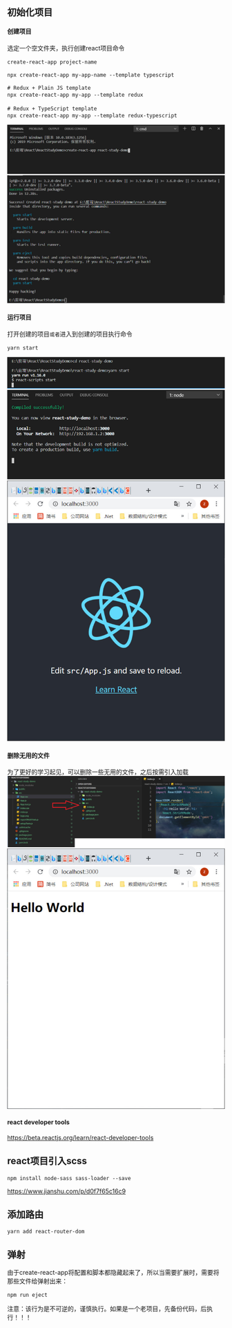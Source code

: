 ## 初始化项目
#### 创建项目
选定一个空文件夹，执行创建react项目命令
```
create-react-app project-name
```
```
npx create-react-app my-app-name --template typescript
```
```
# Redux + Plain JS template
npx create-react-app my-app --template redux

# Redux + TypeScript template
npx create-react-app my-app --template redux-typescript
```

![](./初始化项目/图一.jpg)
![](./初始化项目/图二.jpg)

#### 运行项目
打开创建的项目```或者```进入到创建的项目执行命令
```
yarn start
```
![](./初始化项目/图三.jpg)
![](./初始化项目/图四.jpg)
![](./初始化项目/图五.jpg)

#### 删除无用的文件
为了更好的学习起见，可以删除一些无用的文件，之后按需引入加载
![](./初始化项目/图六.jpg)
![](./初始化项目/图七.jpg)

#### react developer tools
https://beta.reactjs.org/learn/react-developer-tools

## react项目引入scss
```
npm install node-sass sass-loader --save
```
https://www.jianshu.com/p/d0f7f65c16c9


## 添加路由
```
yarn add react-router-dom
```

## 弹射
由于create-react-app将配置和脚本都隐藏起来了，所以当需要扩展时，需要将那些文件给弹射出来：
```
npm run eject
```
注意：该行为是不可逆的，谨慎执行。如果是一个老项目，先备份代码，后执行！！！